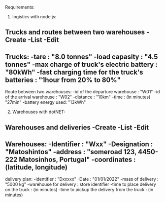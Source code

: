 Requirements:



1. logistics with node.js:

Trucks and routes between two warehouses
-Create
-List
-Edit
----------------------------
Trucks:
-tare : "8.0 tonnes"
-load capasity : "4.5 tonnes"
-max charge of truck's electric battery : "80kWh"
-fast charging time for the truck's batteries : "1hour from 20% to 80%"
-----------------------------
Route between two warehouses:
-id of the departure warehouse : "W01"
-id of the arrival warehouse : "W02"
-distance : "10km"
-time : (in minutes) "27min"
-battery energy used: "13kWh"



2. Warehouses with dotNET:

Warehouses and deliveries
-Create
-List
-Edit
-----------------------------
Warehouses:
-Identifier : "Wxx"
-Designation : "Matoshintos"
-address : "someroad 123, 4450-222 Matosinhos, Portugal"
-coordinates : (latitude, longitude)
-----------------------------
delivery plan:
-identifier : "Dxxxxx"
-Date : "01/01/2022"
-mass of delivery : "5000 kg"
-warehouse for delivery : store identifier
-time to place delivery on the truck : (in minutes)
-time to pickup the delivery from the truck : (in minutes)

